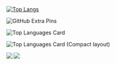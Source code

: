 [![Top Langs](https://github-readme-stats.vercel.app/api/top-langs/?username=yuyuyu2118)](https://github.com/anuraghazra/github-readme-stats)

![GitHub Extra Pins](https://github-readme-stats.vercel.app/api/pin/?username=yuyuyu2118&repo=homebridge-switchbot-for-mac)

![Top Languages Card](https://github-readme-stats.vercel.app/api/top-langs/?username=yuyuyu2118)

![Top Languages Card (Compact layout)](https://github-readme-stats.vercel.app/api/top-langs/?username=yuyuyu2118&layout=compact)

<a href="https://github.com/anuraghazra/github-readme-stats">
  <img align="left" src="https://github-readme-stats.vercel.app/api?username=yuyuyu2118&count_private=true&show_icons=true" />
</a>
<a href="https://github.com/anuraghazra/github-readme-stats">
  <img align="left" src="https://github-readme-stats.vercel.app/api/top-langs/?username=yuyuyu2118" />
</a>
